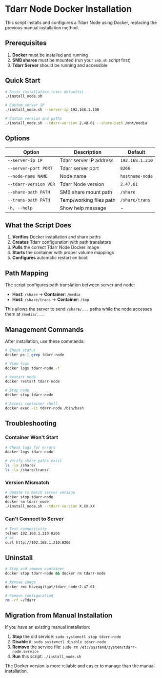 # Tdarr Node Docker Installation

This script installs and configures a Tdarr Node using Docker, replacing the previous manual installation method.

## Prerequisites

1. **Docker** must be installed and running
2. **SMB shares** must be mounted (run your `smb.sh` script first)
3. **Tdarr Server** should be running and accessible

## Quick Start

```bash
# Basic installation (uses defaults)
./install_node.sh

# Custom server IP
./install_node.sh --server-ip 192.168.1.100

# Custom version and paths
./install_node.sh --tdarr-version 2.48.01 --share-path /mnt/media
```

## Options

| Option | Description | Default |
|--------|-------------|---------|
| `--server-ip IP` | Tdarr server IP address | `192.168.1.210` |
| `--server-port PORT` | Tdarr server port | `8266` |
| `--node-name NAME` | Node name | `hostname-node` |
| `--tdarr-version VER` | Tdarr Node version | `2.47.01` |
| `--share-path PATH` | SMB share mount path | `/share` |
| `--trans-path PATH` | Temp/working files path | `/share/trans` |
| `-h, --help` | Show help message | - |

## What the Script Does

1. **Verifies** Docker installation and share paths
2. **Creates** Tdarr configuration with path translators
3. **Pulls** the correct Tdarr Node Docker image
4. **Starts** the container with proper volume mappings
5. **Configures** automatic restart on boot

## Path Mapping

The script configures path translation between server and node:

- **Host**: `/share` → **Container**: `/media`
- **Host**: `/share/trans` → **Container**: `/tmp`

This allows the server to send `/share/...` paths while the node accesses them at `/media/...`.

## Management Commands

After installation, use these commands:

```bash
# Check status
docker ps | grep tdarr-node

# View logs
docker logs tdarr-node -f

# Restart node
docker restart tdarr-node

# Stop node
docker stop tdarr-node

# Access container shell
docker exec -it tdarr-node /bin/bash
```

## Troubleshooting

### Container Won't Start
```bash
# Check logs for errors
docker logs tdarr-node

# Verify share paths exist
ls -la /share/
ls -la /share/trans/
```

### Version Mismatch
```bash
# Update to match server version
docker stop tdarr-node
docker rm tdarr-node
./install_node.sh --tdarr-version X.XX.XX
```

### Can't Connect to Server
```bash
# Test connectivity
telnet 192.168.1.210 8266
# or
curl http://192.168.1.210:8266
```

## Uninstall

```bash
# Stop and remove container
docker stop tdarr-node && docker rm tdarr-node

# Remove image
docker rmi haveagitgat/tdarr_node:2.47.01

# Remove configuration
rm -rf ~/Tdarr
```

## Migration from Manual Installation

If you have an existing manual installation:

1. **Stop** the old service: `sudo systemctl stop tdarr-node`
2. **Disable** it: `sudo systemctl disable tdarr-node`
3. **Remove** the service file: `sudo rm /etc/systemd/system/tdarr-node.service`
4. **Run** this script: `./install_node.sh`

The Docker version is more reliable and easier to manage than the manual installation.